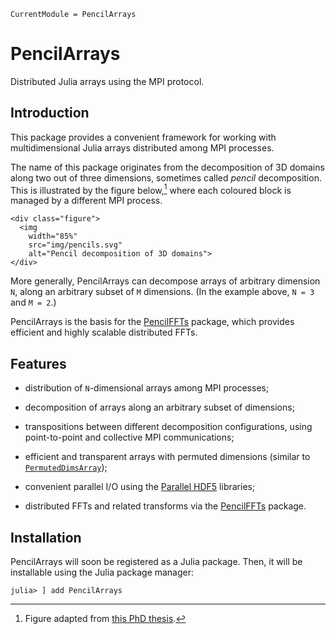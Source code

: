 ```@meta
CurrentModule = PencilArrays
```

# PencilArrays

Distributed Julia arrays using the MPI protocol.

## Introduction

This package provides a convenient framework for working with multidimensional
Julia arrays distributed among MPI processes.

The name of this package originates from the decomposition of 3D domains along
two out of three dimensions, sometimes called *pencil* decomposition.
This is illustrated by the figure below,[^1] where each coloured block is
managed by a different MPI process.

```@raw html
<div class="figure">
  <img
    width="85%"
    src="img/pencils.svg"
    alt="Pencil decomposition of 3D domains">
</div>
```

More generally, PencilArrays can decompose arrays of arbitrary dimension `N`,
along an arbitrary subset of `M` dimensions.
(In the example above, `N = 3` and `M = 2`.)

PencilArrays is the basis for the
[PencilFFTs](https://github.com/jipolanco/PencilFFTs.jl) package, which
provides efficient and highly scalable distributed FFTs.

## Features

- distribution of `N`-dimensional arrays among MPI processes;

- decomposition of arrays along an arbitrary subset of dimensions;

- transpositions between different decomposition configurations, using
  point-to-point and collective MPI communications;

- efficient and transparent arrays with permuted dimensions (similar to
  [`PermutedDimsArray`](https://docs.julialang.org/en/latest/base/arrays/#Base.PermutedDimsArrays.PermutedDimsArray));

- convenient parallel I/O using the [Parallel
  HDF5](https://portal.hdfgroup.org/display/HDF5/Parallel+HDF5) libraries;

- distributed FFTs and related transforms via the
  [PencilFFTs](https://github.com/jipolanco/PencilFFTs.jl) package.

## Installation

PencilArrays will soon be registered as a Julia package.
Then, it will be installable using the Julia package manager:

    julia> ] add PencilArrays

[^1]:
    Figure adapted from [this PhD thesis](https://hal.archives-ouvertes.fr/tel-02084215v1).
